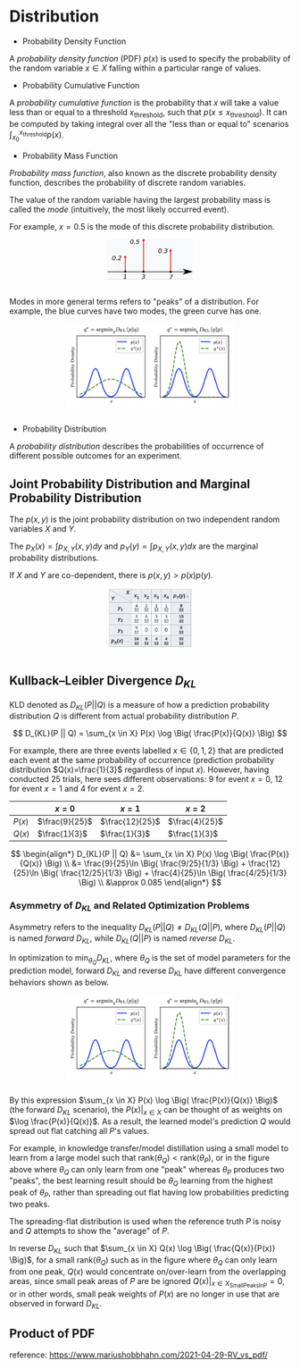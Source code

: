 # Distribution

* Probability Density Function

A *probability density function* (PDF) $p(x)$ is used to specify the probability of the random variable $x \in X$ falling within a particular range of values.

* Probability Cumulative Function

A *probability cumulative function* is the probability that 
$x$ will take a value less than or equal to a threshold $x_{\text{threshold}}$, such that $p(x \le x_{\text{threshold}})$.
It can be computed by taking integral over all the "less than or equal to" scenarios $\int_{x_0}^{x_{\text{threshold}}} p(x)$.

* Probability Mass Function

*Probability mass function*, also known as the discrete probability density function, describes the probability of discrete random variables.

The value of the random variable having the largest probability mass is called the *mode* (intuitively, the most likely occurred event).

For example, $x=0.5$ is the mode of this discrete probability distribution.

<div style="display: flex; justify-content: center;">
      <img src="imgs/prob_mass_func.png" width="30%" height="15%" alt="prob_mass_func" />
</div>
</br>

Modes in more general terms refers to "peaks" of a distribution.
For example, the blue curves have two modes, the green curve has one.

<div style="display: flex; justify-content: center;">
      <img src="imgs/kl_divergence_forward_vs_reverse.png" width="60%" height="20%" alt="kl_divergence_forward_vs_reverse" />
</div>
</br>

* Probability Distribution

A *probability distribution* describes the probabilities of occurrence of different possible outcomes for an experiment.

## Joint Probability Distribution and Marginal Probability Distribution

The $p(x,y)$ is the joint probability distribution on two independent random variables $X$ and $Y$.

The $p_X(x)=\int p_{X,Y}(x,y)dy$ and $p_Y(y)=\int p_{X,Y}(x,y)dx$ are the marginal probability distributions.

If $X$ and $Y$ are co-dependent, there is $p(x,y)>p(x)p(y)$.

<div style="display: flex; justify-content: center;">
      <img src="imgs/joint_vs_marginal_dist.png" width="30%" height="30%" alt="joint_vs_marginal_dist" />
</div>
</br>


## Kullback–Leibler Divergence $D_{KL}$

KLD denoted as $D_{KL}(P || Q)$ is a measure of how a prediction probability distribution $Q$ is different from actual probability distribution $P$.

$$
D_{KL}(P || Q) =
\sum_{x \in X} P(x) \log \Big( \frac{P(x)}{Q(x)} \Big)
$$

For example, there are three events labelled $x \in \{0,1,2\}$ that are predicted each event at the same probability of occurrence (prediction probability distribution $Q(x)=\frac{1}{3}$ regardless of input $x$).
However, having conducted $25$ trials, here sees different observations: $9$ for event $x=0$, $12$ for event $x=1$ and $4$ for event $x=2$.


||$x=0$|$x=1$|$x=2$|
|-|-|-|-|
|$P(x)$|$\frac{9}{25}$|$\frac{12}{25}$|$\frac{4}{25}$|
|$Q(x)$|$\frac{1}{3}$|$\frac{1}{3}$|$\frac{1}{3}$|

$$
\begin{align*}
    D_{KL}(P || Q) &=
    \sum_{x \in X} P(x) \log \Big( \frac{P(x)}{Q(x)} \Big)
\\ &=
    \frac{9}{25}\ln \Big( \frac{9/25}{1/3} 
    \Big) +
    \frac{12}{25}\ln \Big( \frac{12/25}{1/3} \Big) +
    \frac{4}{25}\ln \Big( \frac{4/25}{1/3} \Big)
\\ &\approx
    0.085
\end{align*}
$$

### Asymmetry of $D_{KL}$ and Related Optimization Problems

Asymmetry refers to the inequality $D_{KL}(P || Q) \ne D_{KL}(Q || P)$, where $D_{KL}(P || Q)$ is named *forward* $D_{KL}$, while $D_{KL}(Q || P)$ is named *reverse* $D_{KL}$.

In optimization to $\min_{\theta_Q} D_{KL}$, where $\theta_Q$ is the set of model parameters for the prediction model, forward $D_{KL}$ and reverse $D_{KL}$ have different convergence behaviors shown as below.

<div style="display: flex; justify-content: center;">
      <img src="imgs/kl_divergence_forward_vs_reverse.png" width="60%" height="20%" alt="kl_divergence_forward_vs_reverse" />
</div>
</br>

By this expression $\sum_{x \in X} P(x) \log \Big( \frac{P(x)}{Q(x)} \Big)$ (the forward $D_{KL}$ scenario), the $P(x)\big|_{x \in X}$ can be thought of as weights on $\log \frac{P(x)}{Q(x)}$.
As a result, the learned model's prediction $Q$ would spread out flat catching all $P$'s values. 

For example, in knowledge transfer/model distillation using a small model to learn from a large model such that $\text{rank}(\theta_Q) < \text{rank}(\theta_P)$, or in the figure above where $\theta_Q$ can only learn from one "peak" whereas $\theta_P$ produces two "peaks", the best learning result should be $\theta_Q$ learning from the highest peak of $\theta_P$, rather than spreading out flat having low probabilities predicting two peaks.

The spreading-flat distribution is used when the reference truth $P$ is noisy and $Q$ attempts to show the "average" of $P$.

In reverse $D_{KL}$ such that $\sum_{x \in X} Q(x) \log \Big( \frac{Q(x)}{P(x)} \Big)$, for a small $\text{rank}(\theta_Q)$ such as in the figure where $\theta_Q$ can only learn from one peak, $Q(x)$ would concentrate on/over-learn from the overlapping areas, since small peak areas of $P$ are be ignored $Q(x)\big|_{x \in X_{\text{SmallPeaksInP}}}=0$, or in other words, small peak weights of $P(x)$ are no longer in use that are observed in forward $D_{KL}$.

## Product of PDF

reference:
https://www.mariushobbhahn.com/2021-04-29-RV_vs_pdf/